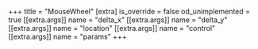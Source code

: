 +++
title = "MouseWheel"
[extra]
is_override = false
od_unimplemented = true
[[extra.args]]
name = "delta_x"
[[extra.args]]
name = "delta_y"
[[extra.args]]
name = "location"
[[extra.args]]
name = "control"
[[extra.args]]
name = "params"
+++